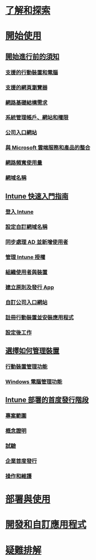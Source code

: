 # [了解和探索](/intune/understand-explore/introduction-to-microsoft-intune)

# [開始使用](what-to-know-before-you-start-microsoft-intune.md)
## [開始進行前的須知](what-to-know-before-you-start-microsoft-intune.md)
### [支援的行動裝置和電腦](supported-mobile-devices-and-computers.md)
### [支援的網頁瀏覽器](supported-web-browsers.md)
### [網路基礎結構需求](network-infrastructure-requirements-for-microsoft-intune.md)
### [系統管理帳戶、網站和權限](administrative-accounts-websites-perms.md)
### [公司入口網站](microsoft-intune-company-portal.md)
### [與 Microsoft 雲端服務和產品的整合](integration-with-cloud-services.md)
### [網路頻寬使用量](network-bandwidth-use.md)
### [網域名稱](domain-names-for-microsoft-intune.md)

## [Intune 快速入門指南](start-with-a-paid-subscription-to-microsoft-intune.md)
### [登入 Intune](start-with-a-paid-subscription-to-microsoft-intune-step-1.md)
### [設定自訂網域名稱](start-with-a-paid-subscription-to-microsoft-intune-step-2.md)
### [同步處理 AD 並新增使用者](start-with-a-paid-subscription-to-microsoft-intune-step-3.md)
### [管理 Intune 授權](start-with-a-paid-subscription-to-microsoft-intune-step-4.md)
### [組織使用者與裝置](start-with-a-paid-subscription-to-microsoft-intune-step-5.md)
### [建立原則及發行 App](start-with-a-paid-subscription-to-microsoft-intune-step-6.md)
### [自訂公司入口網站](start-with-a-paid-subscription-to-microsoft-intune-step-7.md)
### [註冊行動裝置並安裝應用程式](start-with-a-paid-subscription-to-microsoft-intune-step-8.md)
### [設定後工作](post-configuration-tasks.md)

## [選擇如何管理裝置](choose-how-to-manage-devices.md)
### [行動裝置管理功能](mobile-device-management-capabilities-in-microsoft-intune.md)
### [Windows 電腦管理功能](windows-pc-management-capabilities-in-microsoft-intune.md)

## [Intune 部署的首度發行階段](rollout-phases-for-microsoft-intune-deployment.md)
### [專案範圍](project-scope.md)
### [概念證明](proof-of-concept.md)
### [試驗](pilot.md)
### [企業首度發行](enterprise-rollout.md)
### [操作和維護](operations-and-maintenance.md)

<!-- # [Plan and Design](/intune/plan-design/ways-to-do-enterprise-mobility) -->
# [部署與使用](/intune/deploy-use/overview-of-device-and-app-lifecycles-in-microsoft-intune)
# [開發和自訂應用程式](/intune/develop/intune-app-sdk)
# [疑難排解](/intune/troubleshoot/general-troubleshooting-tips-for-microsoft-intune)


<!--HONumber=Jun16_HO3-->


